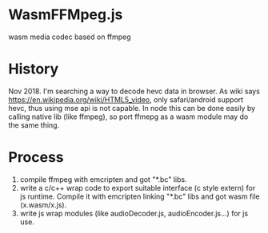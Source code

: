 # WasmFFMpeg.js
wasm media codec based on ffmpeg

# History
Nov 2018. I'm searching a way to decode hevc data in browser. As wiki says https://en.wikipedia.org/wiki/HTML5_video, only safari/android support
hevc, thus using mse api is not capable. In node this can be done easily by calling native lib (like ffmpeg), so port ffmepg as a wasm module
may do the same thing.

# Process
1. compile ffmpeg with emcripten and got "*.bc" libs. 
2. write a c/c++ wrap code to export suitable interface (c style extern) for js runtime. Compile it with emcripten linking "*.bc" libs and got wasm file (x.wasm/x.js).
3. write js wrap modules (like audioDecoder.js, audioEncoder.js...) for js use.

